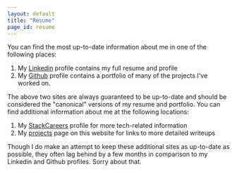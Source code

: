 ```yaml
---
layout: default
title: "Resume"
page_id: resume
---
```


You can find the most up-to-date information about me in one of the following places:

1. My [Linkedin][li] profile contains my full resume and profile
2. My [Github][git] profile contains a portfolio of many of the projects I've worked on.

The above two sites are always guaranteed to be up-to-date and should be considered the "canonical" versions of my resume and portfolio. You can find additional information about me at the following locations:

1. My [StackCareers][sc] profile for more tech-related information
2. My [projects][proj] page on this website for links to more detailed writeups

Though I do make an attempt to keep these additional sites as up-to-date as possible, they often lag behind by a few months in comparison to my Linkedin and Github profiles. Sorry about that.

[li]: http://linkedin.com/in/michael0x2a
[git]: http://github.com/Michael0x2a

[sc]: http://careers.stackoverflow.com/michael0x2a
[proj]: http://michael0x2a.com/projects

